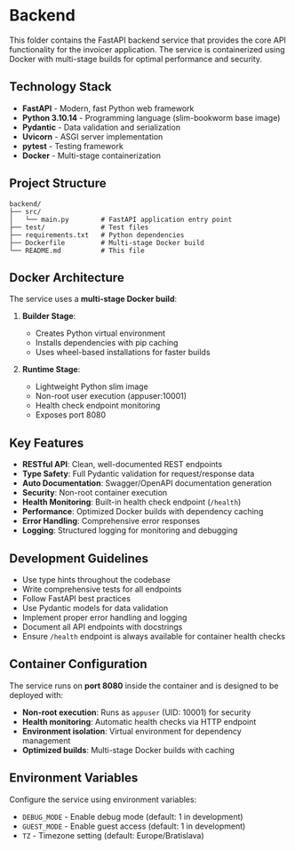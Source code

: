 # Backend

This folder contains the FastAPI backend service that provides the core API functionality for the invoicer application. The service is containerized using Docker with multi-stage builds for optimal performance and security.

## Technology Stack

- **FastAPI** - Modern, fast Python web framework
- **Python 3.10.14** - Programming language (slim-bookworm base image)
- **Pydantic** - Data validation and serialization
- **Uvicorn** - ASGI server implementation
- **pytest** - Testing framework
- **Docker** - Multi-stage containerization

## Project Structure

```
backend/
├── src/
│   └── main.py        # FastAPI application entry point
├── test/              # Test files
├── requirements.txt   # Python dependencies
├── Dockerfile         # Multi-stage Docker build
└── README.md          # This file
```

## Docker Architecture

The service uses a **multi-stage Docker build**:

1. **Builder Stage**: 
   - Creates Python virtual environment
   - Installs dependencies with pip caching
   - Uses wheel-based installations for faster builds

2. **Runtime Stage**:
   - Lightweight Python slim image
   - Non-root user execution (appuser:10001)
   - Health check endpoint monitoring
   - Exposes port 8080

## Key Features

- **RESTful API**: Clean, well-documented REST endpoints
- **Type Safety**: Full Pydantic validation for request/response data
- **Auto Documentation**: Swagger/OpenAPI documentation generation
- **Security**: Non-root container execution
- **Health Monitoring**: Built-in health check endpoint (`/health`)
- **Performance**: Optimized Docker builds with dependency caching
- **Error Handling**: Comprehensive error responses
- **Logging**: Structured logging for monitoring and debugging

## Development Guidelines

- Use type hints throughout the codebase
- Write comprehensive tests for all endpoints
- Follow FastAPI best practices
- Use Pydantic models for data validation
- Implement proper error handling and logging
- Document all API endpoints with docstrings
- Ensure `/health` endpoint is always available for container health checks

## Container Configuration

The service runs on **port 8080** inside the container and is designed to be deployed with:

- **Non-root execution**: Runs as `appuser` (UID: 10001) for security
- **Health monitoring**: Automatic health checks via HTTP endpoint
- **Environment isolation**: Virtual environment for dependency management
- **Optimized builds**: Multi-stage Docker builds with caching

## Environment Variables

Configure the service using environment variables:

- `DEBUG_MODE` - Enable debug mode (default: 1 in development)
- `GUEST_MODE` - Enable guest access (default: 1 in development)
- `TZ` - Timezone setting (default: Europe/Bratislava)
